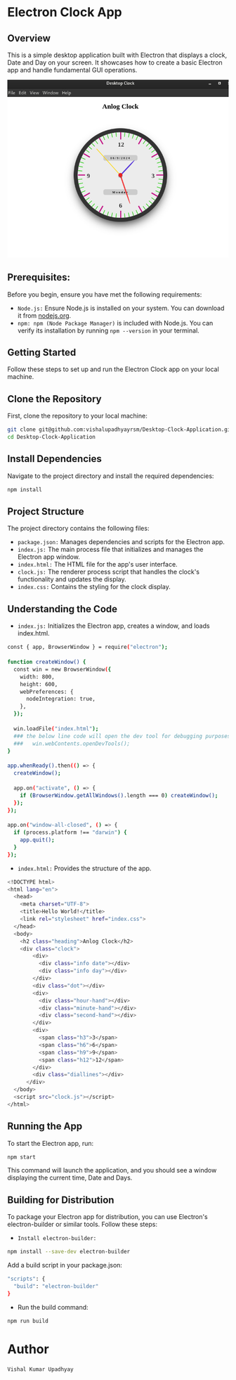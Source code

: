 # Electron Clock App

## Overview

This is a simple desktop application built with Electron that displays a clock, Date and Day on your screen. It showcases how to create a basic Electron app and handle fundamental GUI operations.

![Node.js Desktop](desktop.png)

## Prerequisites:

Before you begin, ensure you have met the following requirements:

- `Node.js:` Ensure Node.js is installed on your system. You can download it from [nodejs.org](https://nodejs.org/).
- `npm: npm (Node Package Manager)` is included with Node.js. You can verify its installation by running `npm --version` in your terminal.

## Getting Started

Follow these steps to set up and run the Electron Clock app on your local machine.

## Clone the Repository

First, clone the repository to your local machine:

```bash
git clone git@github.com:vishalupadhyayrsm/Desktop-Clock-Application.git
cd Desktop-Clock-Application
```

## Install Dependencies

Navigate to the project directory and install the required dependencies:

```bash
npm install

```

## Project Structure

The project directory contains the following files:

- `package.json:` Manages dependencies and scripts for the Electron app.
- `index.js:` The main process file that initializes and manages the Electron app window.
- `index.html:` The HTML file for the app's user interface.
- `clock.js:` The renderer process script that handles the clock's functionality and updates the display.
- `index.css:` Contains the styling for the clock display.

## Understanding the Code

- `index.js:` Initializes the Electron app, creates a window, and loads index.html.

```bash
const { app, BrowserWindow } = require("electron");

function createWindow() {
  const win = new BrowserWindow({
    width: 800,
    height: 600,
    webPreferences: {
      nodeIntegration: true,
    },
  });

  win.loadFile("index.html");
  ### the below line code will open the dev tool for debugging purposes
  ###   win.webContents.openDevTools();
}

app.whenReady().then(() => {
  createWindow();

  app.on("activate", () => {
    if (BrowserWindow.getAllWindows().length === 0) createWindow();
  });
});

app.on("window-all-closed", () => {
  if (process.platform !== "darwin") {
    app.quit();
  }
});

```

- `index.html:` Provides the structure of the app.

```bash
<!DOCTYPE html>
<html lang="en">
  <head>
    <meta charset="UTF-8">
    <title>Hello World!</title>
    <link rel="stylesheet" href="index.css">
  </head>
  <body>
    <h2 class="heading">Anlog Clock</h2>
    <div class="clock">
        <div>
          <div class="info date"></div>
          <div class="info day"></div>
        </div>
        <div class="dot"></div>
        <div>
          <div class="hour-hand"></div>
          <div class="minute-hand"></div>
          <div class="second-hand"></div>
        </div>
        <div>
          <span class="h3">3</span>
          <span class="h6">6</span>
          <span class="h9">9</span>
          <span class="h12">12</span>
        </div>
        <div class="diallines"></div>
      </div>
  </body>
  <script src="clock.js"></script>
</html>
```

## Running the App

To start the Electron app, run:

```bash
npm start
```

This command will launch the application, and you should see a window displaying the current time, Date and Days.

## Building for Distribution

To package your Electron app for distribution, you can use Electron's electron-builder or similar tools. Follow these steps:

- `Install electron-builder:`

```bash
npm install --save-dev electron-builder
```

Add a build script in your package.json:

```bash
"scripts": {
  "build": "electron-builder"
}

```

- Run the build command:

```bash
npm run build

```

# Author

`Vishal Kumar Upadhyay`
